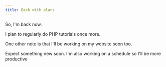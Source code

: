 ```yaml
---
title: Back with plans
---
```



So, I'm back now.

I plan to regularly do PHP tutorials once more.

One other note is that I'll be working on my website soon too.

Expect something new soon.
I'm also working on a schedule so I'll be more productive
